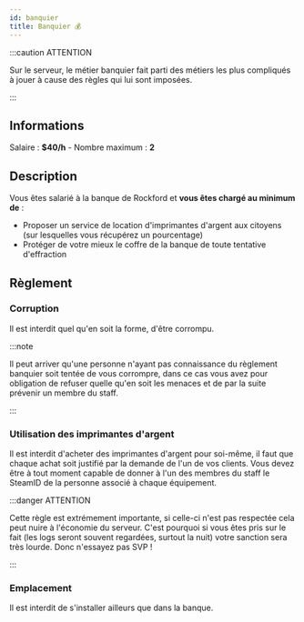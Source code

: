 ```yaml
---
id: banquier
title: Banquier 💰
---
```


:::caution ATTENTION

Sur le serveur, le métier banquier fait parti des métiers les plus compliqués à jouer à cause des règles qui lui sont imposées.

:::

## Informations
Salaire : **$40/h** - Nombre maximum : **2**

## Description
Vous êtes salarié à la banque de Rockford et **vous êtes chargé au minimum de** :
<ul>
    <li>Proposer un service de location d'imprimantes d'argent aux citoyens (sur lesquelles vous récupérez un pourcentage)</li>
    <li>Protéger de votre mieux le coffre de la banque de toute tentative d'effraction</li>
</ul>

## Règlement

### Corruption
Il est interdit quel qu'en soit la forme, d'être corrompu.

:::note

Il peut arriver qu'une personne n'ayant pas connaissance du règlement banquier soit tentée de vous corrompre, dans ce cas vous avez pour obligation de refuser quelle qu'en soit les menaces et de par la suite prévenir un membre du staff.

:::

### Utilisation des imprimantes d'argent
Il est interdit d'acheter des imprimantes d'argent pour soi-même, il faut que chaque achat soit justifié par la demande de l'un de vos clients. Vous devez être à tout moment capable de donner à l'un des membres du staff le SteamID de la personne associé à chaque équipement.

:::danger ATTENTION

Cette règle est extrémement importante, si celle-ci n'est pas respectée cela peut nuire à l'économie du serveur. C'est pourquoi si vous êtes pris sur le fait (les logs seront souvent regardées, surtout la nuit) votre sanction sera très lourde. Donc n'essayez pas SVP !

:::

### Emplacement
Il est interdit de s'installer ailleurs que dans la banque.